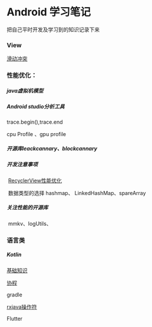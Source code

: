 # Android  学习笔记

  把自己平时开发及学习到的知识记录下来



### View

[滑动冲突](docs/view/touch_conflict.md)

### 性能优化：

##### java虚拟机模型

##### Android studio分析工具

   trace.begin(),trace.end   

   cpu Profile 、gpu profile

##### 开源库leackcannary、blockcannary

##### 开发注意事项

​	[RecyclerView性能优化](docs/view/RecyclerView.md)

​    数据类型的选择   hashmap、 LinkedHashMap、spareArray

##### 关注性能的开源库

​	mmkv、logUtils、



### 语言类

##### Kotlin

[基础知识](docs/kotlin/kotlinbase.md)

[协程](docs/kotlin/coroutine.md)

gradle

[rxjava操作符](docs/rxjava/rxjava_operator.md)

Flutter





